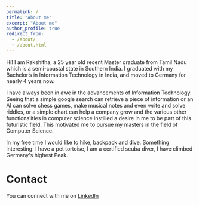 ```yaml
---
permalink: /
title: "About me"
excerpt: "About me"
author_profile: true
redirect_from: 
  - /about/
  - /about.html
---
```


Hi! I am Rakshitha, a 25 year old recent Master graduate from Tamil Nadu which is a semi-coastal state in Southern India. I graduated with my Bachelor’s in Information Technology in India, and moved to Germany for nearly 4 years now. 

I have always been in awe in the advancements of Information Technology. Seeing that a simple google search can retrieve a piece of information or an AI can solve chess games, make musical notes and even write and solve riddles, or a simple chart can help a company grow and the various other functionalities in computer science instilled a desire in me to be part of this futuristic field. This motivated me to pursue my masters in the field of Computer Science.

In my free time I would like to hike, backpack and dive. Something interesting: I have a pet tortoise, I am a certified scuba diver, I have climbed Germany's highest Peak. 

Contact
======
You can connect with me on [LinkedIn](https://www.linkedin.com/in/rakshitha-gnanasekaran-198041109/)